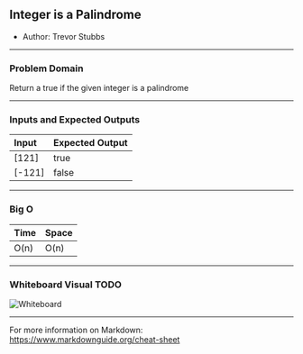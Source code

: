 ## Integer is a Palindrome

- Author: Trevor Stubbs

---

### Problem Domain
Return a true if the given integer is a palindrome

---

### Inputs and Expected Outputs

| Input | Expected Output |
| :----------- | :----------- |
| [121] | true |
| [-121] | false |


---

### Big O


| Time | Space |
| :----------- | :----------- |
| O(n) | O(n) |


---


### Whiteboard Visual TODO
![Whiteboard](../assets/IntPalindromeWhiteboard.png) 



---

For more information on Markdown: https://www.markdownguide.org/cheat-sheet
